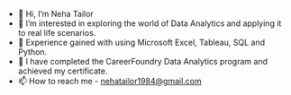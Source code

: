 - 👋 Hi, I’m Neha Tailor
- 👀 I’m interested in exploring the world of Data Analytics and applying it to real life scenarios. 
- 🌱 Experience gained with using Microsoft Excel, Tableau, SQL and Python.
- 💞️ I have completed the CareerFoundry Data Analytics program and achieved my certificate.
- 📫 How to reach me - nehatailor1984@gmail.com

<!---
nehatailor/nehatailor is a ✨ special ✨ repository because its `README.md` (this file) appears on your GitHub profile.
You can click the Preview link to take a look at your changes.
--->
